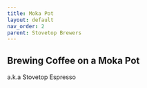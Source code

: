 ```yaml
---
title: Moka Pot
layout: default
nav_order: 2
parent: Stovetop Brewers
---
```


## Brewing Coffee on a Moka Pot
a.k.a Stovetop Espresso
